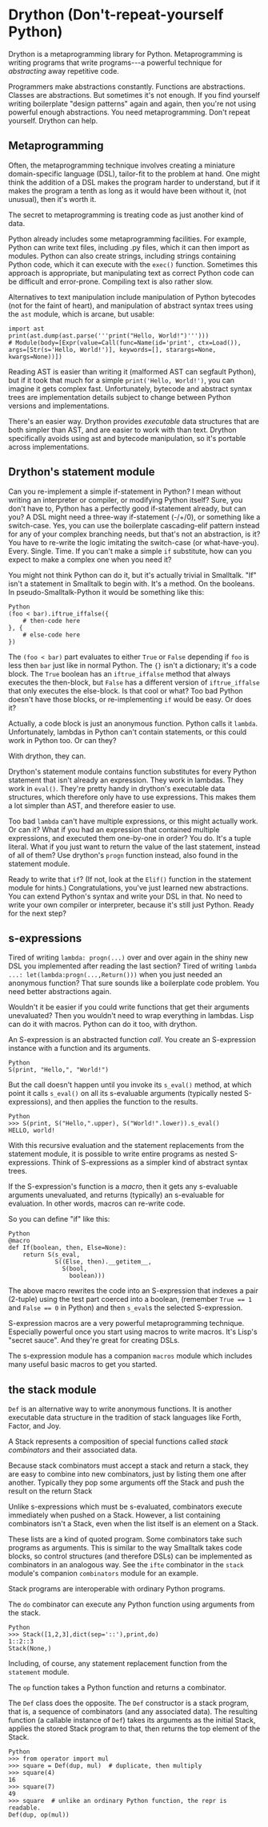 # Drython (Don't-repeat-yourself Python)

Drython is a metaprogramming library for Python.
Metaprogramming is writing programs that write programs---a
powerful technique for *abstracting* away repetitive code.

Programmers make abstractions constantly. Functions are abstractions. Classes are abstractions.
But sometimes it's not enough.
If you find yourself writing boilerplate "design patterns" again and again,
then you're not using powerful enough abstractions.
You need metaprogramming.
Don't repeat yourself.
Drython can help.

## Metaprogramming ##

Often, the metaprogramming technique involves creating a miniature domain-specific language (DSL),
tailor-fit to the problem at hand. One might think the addition of a DSL makes the program harder
to understand, but if it makes the program a tenth as long as it would have been without it,
(not unusual), then it's worth it.

The secret to metaprogramming is treating code as just another kind of data.

Python already includes some metaprogramming facilities.
For example, Python can write text files, including .py files, which it can then import as modules.
Python can also create strings, including strings containing Python code, which it can execute with
the `exec()` function.
Sometimes this approach is appropriate, but manipulating text as correct
Python code can be difficult and error-prone.
Compiling text is also rather slow.

Alternatives to text manipulation include manipulation of Python bytecodes
(not for the faint of heart),
and manipulation of abstract syntax trees using the `ast` module, which is arcane, but usable:

    import ast
    print(ast.dump(ast.parse('''print("Hello, World!")''')))
    # Module(body=[Expr(value=Call(func=Name(id='print', ctx=Load()), args=[Str(s='Hello, World!')], keywords=[], starargs=None, kwargs=None))])

Reading AST is easier than writing it (malformed AST can segfault Python),
but if it took that much for a simple `print('Hello, World!')`,
you can imagine it gets complex fast.
Unfortunately, bytecode and abstract syntax trees are implementation details subject to change
between Python versions and implementations.

There's an easier way. Drython provides *executable* data structures that are both simpler than AST,
and are easier to work with than text.
Drython specifically avoids using ast and bytecode manipulation,
so it's portable across implementations.

## Drython's statement module ##

Can you re-implement a simple if-statement in Python?
I mean without writing an interpreter or compiler, or modifying Python itself?
Sure, you don't have to, Python has a perfectly good if-statement already, but can you?
A DSL might need a three-way if-statement (-/+/0), or something like a switch-case.
Yes, you can use the boilerplate cascading-elif pattern instead
for any of your complex branching needs, but that's not an abstraction, is it?
You have to re-write the logic imitating the switch-case (or what-have-you).
Every. Single. Time.
If you can't make a simple `if` substitute,
how can you expect to make a complex one when you need it?

You might not think Python can do it, but it's actually trivial in Smalltalk.
"If" isn't a statement in Smalltalk to begin with.
It's a method. On the booleans. In pseudo-Smalltalk-Python it would be something like this:

    Python
    (foo < bar).iftrue_iffalse({
        # then-code here
    }, {
        # else-code here
    })

The `(foo < bar)` part evaluates to either `True` or `False` depending if
`foo` is less then `bar` just like in normal Python.
The `{}` isn't a dictionary; it's a code block.
The `True` boolean has an `iftrue_iffalse` method that always executes the then-block,
but `False` has a different version of `iftrue_iffalse` that only executes the else-block.
Is that cool or what?
Too bad Python doesn't have those blocks, or re-implementing `if` would be easy. Or does it?

Actually, a code block is just an anonymous function.
Python calls it `lambda`.
Unfortunately, lambdas in Python can't contain statements, or this could work in Python too.
Or can they?

With drython, they can.

Drython's statement module contains function substitutes for every
Python statement that isn't already an expression.
They work in lambdas.
They work in `eval()`.
They're pretty handy in drython's executable data structures,
which therefore only have to use expressions.
This makes them a lot simpler than AST, and therefore easier to use.

Too bad `lambda` can't have multiple expressions, or this might actually work.
Or can it?
What if you had an expression that contained multiple expressions,
and executed them one-by-one in order?
You do. It's a tuple literal.
What if you just want to return the value of the last statement,
instead of all of them?
Use drython's `progn` function instead, also found in the statement module.

Ready to write that `if`? (If not, look at the `Elif()` function in the statement module for hints.)
Congratulations, you've just learned new abstractions.
You can extend Python's syntax and write your DSL in that.
No need to write your own compiler or interpreter, because it's still just Python.
Ready for the next step?

## s-expressions ##

Tired of writing `lambda: progn(...)` over and over again in the shiny new
DSL you implemented after reading the last section?
Tired of writing `lambda ...: let(lambda:progn(...,Return()))` when you just needed an anonymous
function?
That sure sounds like a boilerplate code problem.
You need better abstractions again.

Wouldn't it be easier if you could write functions that get their arguments unevaluated?
Then you wouldn't need to wrap everything in lambdas.
Lisp can do it with macros. Python can do it too, with drython.

An S-expression is an abstracted function *call*.
You create an S-expression instance with a function and its arguments.

    Python
    S(print, "Hello,", "World!")

But the call doesn't happen until you invoke its `s_eval()` method,
at which point it calls `s_eval()` on all its s-evaluable arguments
(typically nested S-expressions), and then applies the function to the results.

    Python
    >>> S(print, S("Hello,".upper), S("World!".lower)).s_eval()
    HELLO, world!

With this recursive evaluation and the statement replacements from the statement module,
it is possible to write entire programs as nested S-expressions.
Think of S-expressions as a simpler kind of abstract syntax trees.

If the S-expression's function is a *macro*,
then it gets any s-evaluable arguments unevaluated,
and returns (typically) an s-evaluable for evaluation.
In other words, macros can re-write code.

So you can define "if" like this:

    Python
    @macro
    def If(boolean, then, Else=None):
        return S(s_eval,
                 S((Else, then).__getitem__,
                   S(bool,
                     boolean)))

The above macro rewrites the code into an S-expression that indexes a pair (2-tuple)
using the test part coerced into a boolean,
(remember `True == 1` and `False == 0` in Python) and then `s_eval`s the selected S-expression.

S-expression macros are a very powerful metaprogramming technique.
Especially powerful once you start using macros to write macros.
It's Lisp's "secret sauce".
And they're great for creating DSLs.

The s-expression module has a companion `macros` module which
includes many useful basic macros to get you started.

## the stack module ##

`Def` is an alternative way to write anonymous functions.
It is another executable data structure in the tradition of stack languages like Forth,
Factor, and Joy.

A Stack represents a composition of special
functions called *stack combinators* and their associated data.

Because stack combinators must accept a stack and return a stack, they are easy to combine into new
combinators, just by listing them one after another.
Typically they pop some arguments off the Stack and push the result on the return Stack

Unlike s-expressions which must be s-evaluated, combinators execute immediately when pushed on a
Stack. However,
a list containing combinators isn't a Stack, even when the list itself is an element on a Stack.

These lists are a kind of quoted program. Some combinators take such programs as arguments.
This is similar to the way Smalltalk takes code blocks, so control structures (and therefore DSLs)
can be implemented as combinators in an analogous way.
See the `ifte` combinator in the `stack` module's companion `combinators` module for an example.

Stack programs are interoperable with ordinary Python programs.

The `do` combinator can execute any Python function using arguments from the stack.

    Python
    >>> Stack([1,2,3],dict(sep='::'),print,do)
    1::2::3
    Stack(None,)

Including, of course, any statement replacement function from the `statement` module.

The `op` function takes a Python function and returns a combinator.

The `Def` class does the opposite.
The `Def` constructor is a stack program, that is, a sequence of combinators
(and any associated data).
The resulting function (a callable instance of `Def`) takes its arguments as the initial Stack,
applies the stored Stack program to that, then returns the top element of the Stack.

    Python
    >>> from operator import mul
    >>> square = Def(dup, mul)  # duplicate, then multiply
    >>> square(4)
    16
    >>> square(7)
    49
    >>> square  # unlike an ordinary Python function, the repr is readable.
    Def(dup, op(mul))



